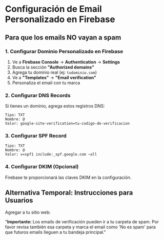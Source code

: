 # Configuración de Email Personalizado en Firebase

## Para que los emails NO vayan a spam

### 1. Configurar Dominio Personalizado en Firebase

1. Ve a **Firebase Console** → **Authentication** → **Settings**
2. Busca la sección **"Authorized domains"**
3. Agrega tu dominio real (ej: `tudominio.com`)
4. Ve a **"Templates"** → **"Email verification"**
5. Personaliza el email con tu marca

### 2. Configurar DNS Records

Si tienes un dominio, agrega estos registros DNS:

```
Tipo: TXT
Nombre: @
Valor: google-site-verification=tu-codigo-de-verificacion
```

### 3. Configurar SPF Record

```
Tipo: TXT
Nombre: @
Valor: v=spf1 include:_spf.google.com ~all
```

### 4. Configurar DKIM (Opcional)

Firebase te proporcionará las claves DKIM en la configuración.

## Alternativa Temporal: Instrucciones para Usuarios

Agregar a tu sitio web:

"**Importante:** Los emails de verificación pueden ir a tu carpeta de spam. 
Por favor revisa también esa carpeta y marca el email como 'No es spam' 
para que futuros emails lleguen a tu bandeja principal." 